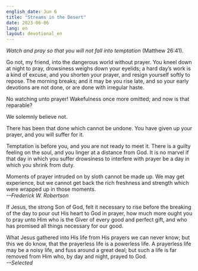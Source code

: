 ```yaml
---
english_date: Jun 6
title: "Streams in the Desert"
date: 2023-06-06
lang: en
layout: devotional_en
---
```





<p><em>Watch and pray so that you will not fall into temptation</em> (Matthew 26:41).

</p>

<p>Go not, my friend, into the dangerous world without prayer. You kneel down at night to pray, drowsiness weighs down your eyelids; a hard day’s work is a kind of excuse, and you shorten your prayer, and resign yourself softly to repose. The morning breaks; and it may be you rise late, and so your early devotions are not done, or are done with irregular haste.

</p>

<p>No watching unto prayer! Wakefulness once more omitted; and now is that reparable?

</p>

<p>We solemnly believe not.

</p>

<p>There has been that done which cannot be undone. You have given up your prayer, and you will suffer for it.

</p>

<p>Temptation is before you, and you are not ready to meet it. There is a guilty feeling on the soul, and you linger at a distance from God. It is no marvel if that day in which you suffer drowsiness to interfere with prayer be a day in which you shrink from duty.

</p>

<p>Moments of prayer intruded on by sloth cannot be made up. We may get experience, but we cannot get back the rich freshness and strength which were wrapped up in those moments.<br/> <em>-–Frederick W. Robertson</em>

</p>

<p>If Jesus, the strong Son of God, felt it necessary to rise before the breaking of the day to pour out His heart to God in prayer, how much more ought you to pray unto Him who is the Giver of every good and perfect gift, and who has promised all things necessary for our good.

</p>

<p>What Jesus gathered into His life from His prayers we can never know; but this we do know, that the prayerless life is a powerless life. A prayerless life may be a noisy life, and fuss around a great deal; but such a life is far removed from Him who, by day and night, prayed to God.<br/> <em>-–Selected</em>

</p>

<p></p>